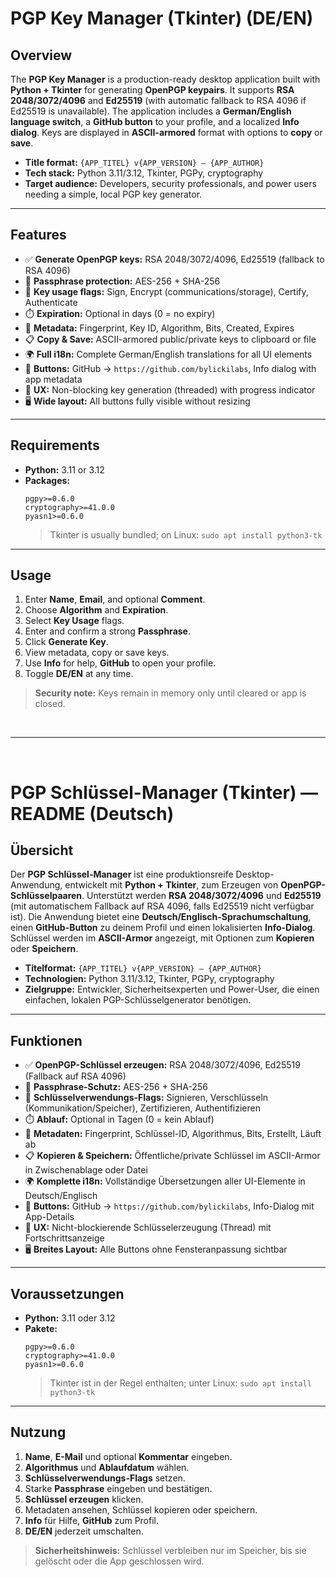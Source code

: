 # PGP Key Manager (Tkinter) (DE/EN) 



## Overview

The **PGP Key Manager** is a production-ready desktop application built with **Python + Tkinter** for generating **OpenPGP keypairs**. It supports **RSA 2048/3072/4096** and **Ed25519** (with automatic fallback to RSA 4096 if Ed25519 is unavailable). The application includes a **German/English language switch**, a **GitHub button** to your profile, and a localized **Info dialog**. Keys are displayed in **ASCII-armored** format with options to **copy** or **save**.

- **Title format:** `{APP_TITEL} v{APP_VERSION} — {APP_AUTHOR}`
- **Tech stack:** Python 3.11/3.12, Tkinter, PGPy, cryptography
- **Target audience:** Developers, security professionals, and power users needing a simple, local PGP key generator.

---

## Features

- ✅ **Generate OpenPGP keys:** RSA 2048/3072/4096, Ed25519 (fallback to RSA 4096)
- 🔐 **Passphrase protection:** AES-256 + SHA-256
- 🧭 **Key usage flags:** Sign, Encrypt (communications/storage), Certify, Authenticate
- ⏱️ **Expiration:** Optional in days (0 = no expiry)
- 🧩 **Metadata:** Fingerprint, Key ID, Algorithm, Bits, Created, Expires
- 📋 **Copy & Save:** ASCII-armored public/private keys to clipboard or file
- 🌍 **Full i18n:** Complete German/English translations for all UI elements
- 🔗 **Buttons:** GitHub → `https://github.com/bylickilabs`, Info dialog with app metadata
- 🧵 **UX:** Non-blocking key generation (threaded) with progress indicator
- 🖥️ **Wide layout:** All buttons fully visible without resizing

---

## Requirements

- **Python:** 3.11 or 3.12
- **Packages:**
  ```
  pgpy>=0.6.0
  cryptography>=41.0.0
  pyasn1>=0.6.0
  ```
  > Tkinter is usually bundled; on Linux: `sudo apt install python3-tk`

---

## Usage

1. Enter **Name**, **Email**, and optional **Comment**.
2. Choose **Algorithm** and **Expiration**.
3. Select **Key Usage** flags.
4. Enter and confirm a strong **Passphrase**.
5. Click **Generate Key**.
6. View metadata, copy or save keys.
7. Use **Info** for help, **GitHub** to open your profile.
8. Toggle **DE/EN** at any time.

> **Security note:** Keys remain in memory only until cleared or app is closed.

<br>

---

<br>

# PGP Schlüssel-Manager (Tkinter) — README (Deutsch)

## Übersicht

Der **PGP Schlüssel-Manager** ist eine produktionsreife Desktop-Anwendung, entwickelt mit **Python + Tkinter**, zum Erzeugen von **OpenPGP-Schlüsselpaaren**. Unterstützt werden **RSA 2048/3072/4096** und **Ed25519** (mit automatischem Fallback auf RSA 4096, falls Ed25519 nicht verfügbar ist). Die Anwendung bietet eine **Deutsch/Englisch-Sprachumschaltung**, einen **GitHub-Button** zu deinem Profil und einen lokalisierten **Info-Dialog**. Schlüssel werden im **ASCII-Armor** angezeigt, mit Optionen zum **Kopieren** oder **Speichern**.

- **Titelformat:** `{APP_TITEL} v{APP_VERSION} — {APP_AUTHOR}`
- **Technologien:** Python 3.11/3.12, Tkinter, PGPy, cryptography
- **Zielgruppe:** Entwickler, Sicherheitsexperten und Power-User, die einen einfachen, lokalen PGP-Schlüsselgenerator benötigen.

---

## Funktionen

- ✅ **OpenPGP-Schlüssel erzeugen:** RSA 2048/3072/4096, Ed25519 (Fallback auf RSA 4096)
- 🔐 **Passphrase-Schutz:** AES-256 + SHA-256
- 🧭 **Schlüsselverwendungs-Flags:** Signieren, Verschlüsseln (Kommunikation/Speicher), Zertifizieren, Authentifizieren
- ⏱️ **Ablauf:** Optional in Tagen (0 = kein Ablauf)
- 🧩 **Metadaten:** Fingerprint, Schlüssel-ID, Algorithmus, Bits, Erstellt, Läuft ab
- 📋 **Kopieren & Speichern:** Öffentliche/private Schlüssel im ASCII-Armor in Zwischenablage oder Datei
- 🌍 **Komplette i18n:** Vollständige Übersetzungen aller UI-Elemente in Deutsch/Englisch
- 🔗 **Buttons:** GitHub → `https://github.com/bylickilabs`, Info-Dialog mit App-Details
- 🧵 **UX:** Nicht-blockierende Schlüsselerzeugung (Thread) mit Fortschrittsanzeige
- 🖥️ **Breites Layout:** Alle Buttons ohne Fensteranpassung sichtbar

---

## Voraussetzungen

- **Python:** 3.11 oder 3.12
- **Pakete:**
  ```
  pgpy>=0.6.0
  cryptography>=41.0.0
  pyasn1>=0.6.0
  ```
  > Tkinter ist in der Regel enthalten; unter Linux: `sudo apt install python3-tk`

---

## Nutzung

1. **Name**, **E-Mail** und optional **Kommentar** eingeben.
2. **Algorithmus** und **Ablaufdatum** wählen.
3. **Schlüsselverwendungs-Flags** setzen.
4. Starke **Passphrase** eingeben und bestätigen.
5. **Schlüssel erzeugen** klicken.
6. Metadaten ansehen, Schlüssel kopieren oder speichern.
7. **Info** für Hilfe, **GitHub** zum Profil.
8. **DE/EN** jederzeit umschalten.

> **Sicherheitshinweis:** Schlüssel verbleiben nur im Speicher, bis sie gelöscht oder die App geschlossen wird.
